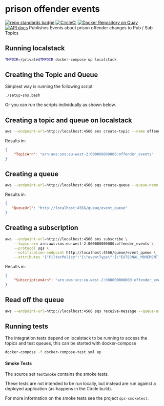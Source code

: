 # prison offender events
[![repo standards badge](https://img.shields.io/badge/endpoint.svg?&style=flat&logo=github&url=https%3A%2F%2Foperations-engineering-reports.cloud-platform.service.justice.gov.uk%2Fapi%2Fv1%2Fcompliant_public_repositories%2Fprison-offender-events)](https://operations-engineering-reports.cloud-platform.service.justice.gov.uk/public-report/prison-offender-events "Link to report")
[![CircleCI](https://circleci.com/gh/ministryofjustice/prison-offender-events/tree/main.svg?style=svg)](https://circleci.com/gh/ministryofjustice/prison-offender-events)
[![Docker Repository on Quay](https://img.shields.io/badge/quay.io-repository-2496ED.svg?logo=docker)](https://quay.io/repository/hmpps/prison-offender-events)
[![API docs](https://img.shields.io/badge/API_docs_-view-85EA2D.svg?logo=swagger)](https://offender-events-dev.prison.service.justice.gov.uk/swagger-ui/index.html)
Publishes Events about prison offender changes to Pub / Sub Topics



## Running localstack
```bash
TMPDIR=/private$TMPDIR docker-compose up localstack
```

## Creating the Topic and Queue
Simplest way is running the following script
```bash
./setup-sns.bash
```

Or you can run the scripts individually as shown below.

## Creating a topic and queue on localstack

```bash
aws --endpoint-url=http://localhost:4566 sns create-topic --name offender_events
```

Results in:
```json
{
    "TopicArn": "arn:aws:sns:eu-west-2:000000000000:offender_events"
}

```

## Creating a queue
```bash
aws --endpoint-url=http://localhost:4566 sqs create-queue --queue-name event_queue
```

Results in:
```json
{
   "QueueUrl": "http://localhost:4566/queue/event_queue"
}
```

## Creating a subscription
```bash
aws --endpoint-url=http://localhost:4566 sns subscribe \
    --topic-arn arn:aws:sns:eu-west-2:000000000000:offender_events \
    --protocol sqs \
    --notification-endpoint http://localhost:4566/queue/event_queue \
    --attributes '{"FilterPolicy":"{\"eventType\":[\"EXTERNAL_MOVEMENT_RECORD-INSERTED\", \"BOOKING_NUMBER-CHANGED\"]}"}'
```

Results in:
```json
{
    "SubscriptionArn": "arn:aws:sns:eu-west-2:000000000000:offender_events:074545bd-393c-4a43-ad62-95b1809534f0"
}
```

## Read off the queue
```bash
aws --endpoint-url=http://localhost:4566 sqs receive-message --queue-url http://localhost:4566/queue/event_queue
```

## Running tests
The integration tests depend on localstack to be running to access the topics and test queues, this can be started with docker-compose

```bash
docker-compose -f docker-compose-test.yml up
```

#### Smoke Tests

The source set `testSmoke` contains the smoke tests.

These tests are not intended to be run locally, but instead are run against a deployed application (as happens in the Circle build).

For more information on the smoke tests see the project `dps-smoketest`.
